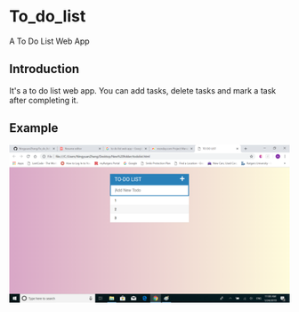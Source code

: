 # To_do_list
A To Do List Web App

## Introduction
It's a to do list web app. You can add tasks, delete tasks and mark a task after completing it.

## Example
![pic1](https://github.com/NingyuanZhang/To_do_list/blob/master/Screenshots/pic1.PNG)

